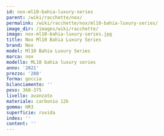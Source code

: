 ```yaml
---
id: nox-ml10-bahia-luxury-series
parent: /wiki/racchette/nox/
permalink: /wiki/racchette/nox/ml10-bahia-luxury-series/
image_dir: /images/wiki/racchette/
image: nox-ml10-bahia-luxury-series.jpg
title: Nox Ml10 Bahia Luxury Series
brand: Nox
model: Ml10 Bahia Luxury Series
marca: nox
modello: ML10 bahia luxury series
anno: '2021'
prezzo: '288'
forma: goccia
bilanciamento: ''
peso: 360-375
livello: avanzato
materiale: carbonio 12k
gomma: HR3
superficie: ruvida
index: ''
content: ''
---
```


